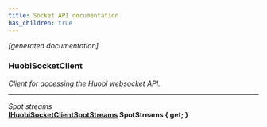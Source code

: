 ```yaml
---
title: Socket API documentation
has_children: true
---
```

*[generated documentation]*  
### HuobiSocketClient  
*Client for accessing the Huobi websocket API.*
  
***
*Spot streams*  
**[IHuobiSocketClientSpotStreams](SpotApi/IHuobiSocketClientSpotStreams.html) SpotStreams { get; }**  
